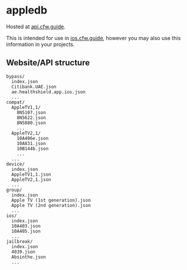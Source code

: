 # appledb

Hosted at [api.cfw.guide](https://api.cfw.guide/).

This is intended for use in [ios.cfw.guide](https://ios.cfw.guide/), however you may also use this information in your projects.

## Website/API structure

```
bypass/
  index.json
  Citibank.UAE.json
  ae.healthshield.app.ios.json
  ...
compat/
  AppleTV1,1/
    8N5107.json
    8N5622.json
    8N5880.json
    ...
  AppleTV2,1/
    10A406e.json
    10A831.json
    10B144b.json
    ...
  ...
device/
  index.json
  AppleTV1,1.json
  AppleTV2,1.json
  ...
group/
  index.json
  Apple TV (1st generation).json
  Apple TV (2nd generation).json
  ...
ios/
  index.json
  10A403.json
  10A405.json
  ...
jailbreak/
  index.json
  4039.json
  Absinthe.json
  ...
```
